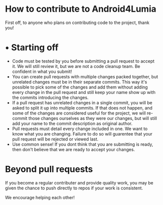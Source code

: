 How to contribute to Android4Lumia
==========

First off, to anyone who plans on contributing code to the project, thank you!

• Starting off
==========
* Code must be tested by you before submitting a pull request to accept it.
We will still review it, but we are not a code cleanup team. Be confident in what you submit!
* You can create pull requests with multiple changes packed together, but unrelated changes must be in their
separate commits. This way it's possible to pick some of the changes and add them without adding every change
in the pull request and still keep your name show up with the commits introducing the changes.
* If a pull request has unrelated changes in a single commit, you will be asked to split it up into multiple
commits. If that does not happen, and some of the changes are considered useful for the project, we will
re-commit those changes ourselves as they were our changes, but will still add your name to the commit
description as original author.
* Pull requests must detail every change included in one. We want to know what you are changing.
Failure to do so will guarentee that your pull request will be rejected or viewed last.
* Use common sense! If you dont think that you are submitting is ready, then don't believe that we are ready
to accept your changes.

Beyond pull requests
==========

If you become a regular contributer and provide quality work, you may be given the chance to push directly to
repos if your work is consistent.

We encourage helping each other! 
